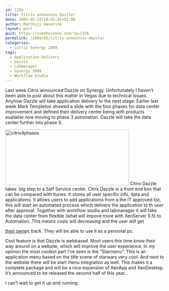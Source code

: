 ```yaml
---
id: 1156
title: Citrix announces Dazzle!
date: 2009-05-12T10:55:42+02:00
author: Matthijs Haverink
layout: post
guid: https://svenhuisman.com/?p=1156
permalink: /2009/05/citrix-announces-dazzle/
categories:
  - Citrix Synergy 2009
tags:
  - Application Delivery
  - Dazzle
  - Labmanager
  - Synergy 2009
  - Workflow Studio
---
```

Last week Citrix announced Dazzle on Synergy. Unfortunately I haven&#8217;t been able to post about this matter in Vegas due to technical issues. Anyhow Dazzle will take application delivery to the next stage. Earlier last week Mark Templeton showed a slide with the four phases for data center improvement and defined their delivery center being with products available now moving to phase 3 automation. Dazzle will take the data center further into phase 3.

<img class="alignnone size-full wp-image-1157" src="https://svenhuisman.com/wp-content/uploads/2009/05/citrix4phases.jpg" alt="citrix4phases" width="392" height="176" /> 

<!--more-->Citrix Dazzle takes  big step to a Self Service center. Citrix Dazzle is a front end box that can be compared with Itunes. It stores all user specific info, data and applications. It allows users to add applications from a the IT approved list, this will start an automated process which delivers the application to th user after approval. Together with workflow studio and labmanager it will take the data center from flexible (what will impove more with XenServer 5.5) to Automation. This means costs will decreasing and the user will get 

<span style="text-decoration: underline;">their own</span>pc back. They will be able to use it as a personal pc.

Cool feature is that Dazzle is webbased. Most users this time know their way around on a website, which will improve the user experience. In my opinion the most coolest part I&#8217;ve seen is the &#8220;Starmenu&#8221;. This is an application menu based on the title scene of starwars very cool. And next to the website there will be start menu integration as well. This makes it a complete package and will be a nice expansion of XenApp and XenDesktop. It&#8217;s announced to be released the second half of this year&#8230;

I can&#8217;t wait to get it up and running.
